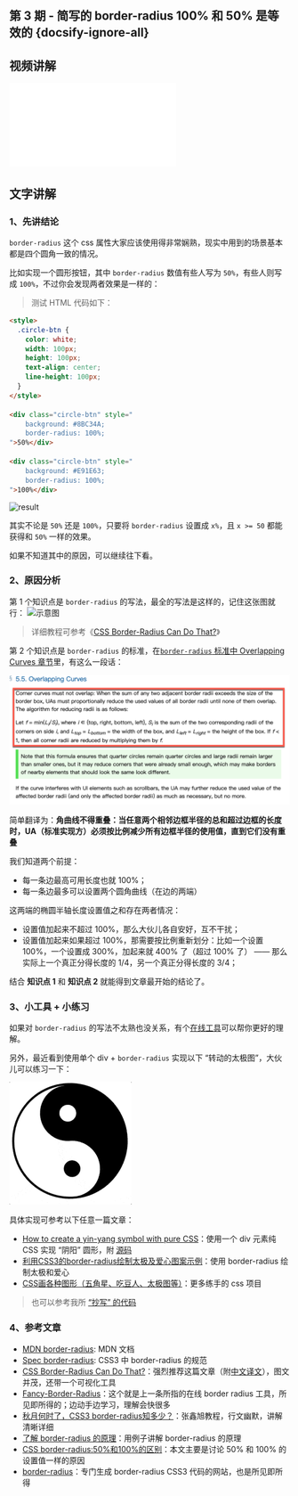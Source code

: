 ## 第 3 期 - 简写的 border-radius 100% 和 50% 是等效的 {docsify-ignore-all}

## 视频讲解
<iframe class="article-video" src="//player.bilibili.com/player.html?aid=82639410&cid=141392003&page=1" scrolling="no" border="0" frameborder="no" framespacing="0" allowfullscreen="true"> </iframe>

## 文字讲解

### 1、先讲结论

`border-radius` 这个 css 属性大家应该使用得非常娴熟，现实中用到的场景基本都是四个圆角一致的情况。

比如实现一个圆形按钮，其中 `border-radius` 数值有些人写为 `50%`，有些人则写成 `100%`，不过你会发现两者效果是一样的：

> 测试 HTML 代码如下：
```html
<style>
  .circle-btn {
    color: white;
    width: 100px;
    height: 100px;
    text-align: center;
    line-height: 100px;
  }
</style>

<div class="circle-btn" style="
    background: #8BC34A;
    border-radius: 100%;
">50%</div>

<div class="circle-btn" style="
    background: #E91E63;
    border-radius: 100%;
">100%</div>
```

![result](https://img.alicdn.com/tfs/TB191yftrr1gK0jSZFDXXb9yVXa-246-129.png)

其实不论是 `50%` 还是 `100%`，只要将 `border-radius` 设置成 `x%`，且 `x >= 50` 都能获得和 `50%` 一样的效果。

如果不知道其中的原因，可以继续往下看。

### 2、原因分析

第 1 个知识点是 `border-radius` 的写法，最全的写法是这样的，记住这张图就行：
![示意图](https://img.alicdn.com/tfs/TB1W8Zytoz1gK0jSZLeXXb9kVXa-859-676.png)

> 详细教程可参考《[CSS Border-Radius Can Do That?](https://medium.com/9elements/css-border-radius-can-do-that-d46df1d013ae)》

第 2 个知识点是 `border-radius` 的标准，在[`border-radius` 标准中 Overlapping Curves 章节](https://drafts.csswg.org/css-backgrounds-3/#corner-overlap)里，有这么一段话：

![曲线重叠](https://raw.githubusercontent.com/boycgit/web-image/master/20200108002817.png)

简单翻译为：**角曲线不得重叠：当任意两个相邻边框半径的总和超过边框的长度时，UA（标准实现方）必须按比例减少所有边框半径的使用值，直到它们没有重叠**

我们知道两个前提：
 - 每一条边最高可用长度也就 100%；
 - 每一条边最多可以设置两个圆角曲线（在边的两端）

这两端的椭圆半轴长度设置值之和存在两者情况：
 - 设置值加起来不超过 100%，那么大伙儿各自安好，互不干扰；
 - 设置值加起来如果超过 100%，那需要按比例重新划分：比如一个设置 100%，一个设置成 300%，加起来就 400% 了（超过 100% 了） —— 那么实际上一个真正分得长度的 1/4，另一个真正分得长度的 3/4；

结合 **知识点 1** 和 **知识点 2** 就能得到文章最开始的结论了。

### 3、小工具 + 小练习

如果对 `border-radius` 的写法不太熟也没关系，有个[在线工具](https://9elements.github.io/fancy-border-radius/)可以帮你更好的理解。

另外，最近看到使用单个 div + `border-radius` 实现以下 “转动的太极图”，大伙儿可以练习一下：

![太极图](../images/taiji.gif)

具体实现可参考以下任意一篇文章：
 - [How to create a yin-yang symbol with pure CSS](https://blog.logrocket.com/how-to-create-yin-yang-symbol-pure-css/)：使用一个 div 元素纯 CSS 实现 “阴阳” 圆形，附 [源码](https://codepen.io/boycgit/pen/YzPEEqm)
 - [利用CSS3的border-radius绘制太极及爱心图案示例](http://www.word666.com/wangye/90992.html)：使用 border-radius 绘制太极和爱心
 - [CSS画各种图形（五角星、吃豆人、太极图等）](https://www.imooc.com/article/256689)：更多练手的 css 项目

> 也可以参考我所 [“抄写” 的代码](https://github.com/boycgit/fe-program-tips/blob/master/src/3-border-radius/yinyang.html)


### 4、参考文章

 - [MDN border-radius](https://developer.mozilla.org/zh-CN/docs/Web/CSS/border-radius): MDN 文档
 - [Spec border-radius](https://drafts.csswg.org/css-backgrounds-3/#border-radius): CSS3 中 border-radius 的规范
 - [CSS Border-Radius Can Do That?](https://medium.com/9elements/css-border-radius-can-do-that-d46df1d013ae)：强烈推荐这篇文章（附[中文译文](http://www.shejidaren.com/css-border-radius.html)），图文并茂，还带一个可视化工具
 - [Fancy-Border-Radius](https://9elements.github.io/fancy-border-radius/)：这个就是上一条所指的在线 border radius 工具，所见即所得的；边动手边学习，理解会快很多
 - [秋月何时了，CSS3 border-radius知多少？](https://www.zhangxinxu.com/wordpress/2015/11/css3-border-radius-tips/)：张鑫旭教程，行文幽默，讲解清晰详细
 - [了解 border-radius 的原理](https://blog.csdn.net/xiaoermingn/article/details/53497607)：用例子讲解 border-radius 的原理
 - [CSS border-radius:50%和100%的区别](https://blog.csdn.net/chy555chy/article/details/54783186)：本文主要是讨论 50% 和 100% 的设置值一样的原因
 - [border-radius](https://border-radius.com/)：专门生成 border-radius CSS3 代码的网站，也是所见即所得
